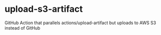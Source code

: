 # upload-s3-artifact
GitHub Action that parallels actions/upload-artifact but uploads to AWS S3 instead of GitHub
